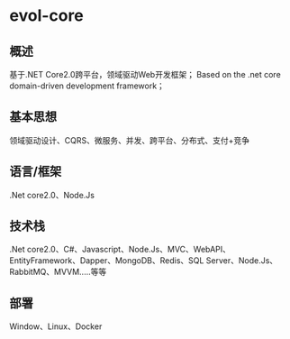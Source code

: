 # evol-core

## 概述

基于.NET Core2.0跨平台，领域驱动Web开发框架； Based on the .net core domain-driven development framework；

## 基本思想

领域驱动设计、CQRS、微服务、并发、跨平台、分布式、支付+竞争

## 语言/框架

.Net core2.0、Node.Js

## 技术栈

.Net core2.0、C#、Javascript、Node.Js、MVC、WebAPI、EntityFramework、Dapper、MongoDB、Redis、SQL Server、Node.Js、RabbitMQ、MVVM.....等等

## 部署

Window、Linux、Docker
